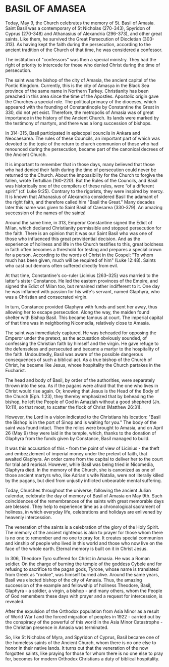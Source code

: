 # BASIL OF AMASEA

Today, May 9, the Church celebrates the memory of St. Basil of Amasia. Saint Basil was a contemporary of St Nicholas (270-343), Spyridon of Cyprus (270-348) and Athanasius of Alexandria (296-373), and other great saints. Like them, he survived the Great Persecution of Diocletian (303-313). As having kept the faith during the persecution, according to the ancient tradition of the Church of that time, he was considered a confessor.

The institution of "confessors" was then a special ministry. They had the right of priority to intercede for those who denied Christ during the time of persecution.

The saint was the bishop of the city of Amasia, the ancient capital of the Pontic Kingdom. Currently, this is the city of Amasya in the Black Sea province of the same name in Northern Turkey. Christianity has been preached in this area since the time of the Apostles. Apostolic origin gave the Churches a special role. The political primacy of the dioceses, which appeared with the founding of Constantinople by Constantine the Great in 330, did not yet exist. Therefore, the metropolis of Amasia was of great importance in the history of the Ancient Church. Its lands were marked by the testimony of martyrs, and there was a long succession of bishops.

In 314-315, Basil participated in episcopal councils in Ankara and Neocaesarea. The rules of these Councils, an important part of which was devoted to the topic of the return to church communion of those who had renounced during the persecution, became part of the canonical decrees of the Ancient Church.

It is important to remember that in those days, many believed that those who had denied their faith during the time of persecution could never be returned to the Church. About the impossibility for the Church to forgive the fallen, wrote Tertullian (160-220). But the Rules of the Councils, and Basil was historically one of the compilers of these rules, were “of a different spirit” (cf. Luke 9:25). Contrary to the rigorists, they were inspired by mercy. It is known that Athanasius of Alexandria considered Basil the adamant of the right faith, and therefore called him "Basil the Great." Many decades later this name was given to Saint Basil of Caesarea (330-379). An amazing succession of the names of the saints!

Around the same time, in 313, Emperor Constantine signed the Edict of Milan, which declared Christianity permissible and stopped persecution for the faith. There is an opinion that it was our Saint Basil who was one of those who influenced this great providential decision. And as the experience of holiness and life in the Church testifies to this, great boldness in faith often becomes a threshold for testing and prepares a special crown for a person. According to the words of Christ in the Gospel: "To whom much has been given, much will be required of him" (Luke 12:48). Saints who cast out demons often suffered directly from evil.

At that time, Constantine's co-ruler Licinius (263–325) was married to the latter's sister Constance. He led the eastern provinces of the Empire, and signed the Edict of Milan too, but remained rather indifferent to it. One day he was inflamed with passion for his wife's servant, named Glaphyra, who was a Christian and consecrated virgin.

In turn, Constance provided Glaphyra with funds and sent her away, thus allowing her to escape persecution. Along the way, the maiden found shelter with Bishop Basil. This became famous at court. The imperial capital of that time was in neighboring Nicomedia, relatively close to Amasia.

The saint was immediately captured. He was beheaded for opposing the Emperor under the pretext, as the accusation obviously sounded, of confessing the Christian faith by himself and the virgin. He gave refuge to the defenseless and persecuted and became a martyr to the hospitality of the faith. Undoubtedly, Basil was aware of the possible dangerous consequences of such a biblical act. As a true bishop of the Church of Christ, he became like Jesus, whose hospitality the Church partakes in the Eucharist.

The head and body of Basil, by order of the authorities, were separately thrown into the sea. As if the pagans were afraid that the one who lives in Christ would rise again. Or, knowing that Jesus is the Head of the Body of the Church (Eph. 1:23), they thereby emphasized that by beheading the bishop, he left the People of God in Amaziah without a good shepherd (Jn. 10:11), so that most, to scatter the flock of Christ (Matthew 26:31).

However, the Lord in a vision indicated to the Christians his location: "Basil the Bishop is in the port of Sinop and is waiting for you." The body of the saint was found intact. Then the relics were brought to Amasia, and on April 26 (May 9) they were laid in the temple, which, thanks to the donation of Glaphyra from the funds given by Constance, Basil managed to build.

It was this accusation of this - from the point of view of Licinius - the theft and embezzlement of imperial money under the pretext of faith, that awaited Glaphyra. An order came from the capital to deliver her to the court for trial and reprisal. However, while Basil was being tried in Nicomedia, Glaphyra died. In the memory of the Church, she is canonized as one of those ancient martyrs who, like Adrian's wife Natalia, were not literally killed by the pagans, but died from unjustly inflicted unbearable mental suffering.

Today, Churches throughout the universe, following the ancient Julian calendar, celebrate the day of memory of Basil of Amasia on May 9th. Such coincidences of the remembrances of the saints with great memorable days are blessed. They help to experience time as a chronological sacrament of holiness, in which everyday life, celebrations and holidays are enlivened by heavenly intercession.

The veneration of the saints is a celebration of the glory of the Holy Spirit. The memory of the ancient righteous is akin to prayer for those whom there is no one to remember and no one to pray for. It creates special communion and kinship of people who lived in this world and those who now live on the face of the whole earth. Eternal memory is built on it in Christ Jesus.

In 306, Theodore Tyro suffered for Christ in Amasia. He was a Roman soldier. On the charge of burning the temple of the goddess Cybele and for refusing to sacrifice to the pagan gods, Tyrone, whose name is translated from Greek as "rookie", was himself burned alive. Around the same years, Basil was elected bishop of the city of Amasia. Thus, the amazing succession of the example and fellowship of holiness Theodore, Basil, Glaphyra - a soldier, a virgin, a bishop - and many others, whom the People of God remembers these days with prayer and a request for intercession, is revealed.

After the expulsion of the Orthodox population from Asia Minor as a result of World War I and the forced migration of peoples in 1922 - carried out by the conspiracy of the powerful of this world in the Asia Minor Catastrophe - the Christian presence in Amasia was terminated.

So, like St Nicholas of Myra, and Spyridon of Cyprus, Basil became one of the homeless saints of the Ancient Church, whom there is no one else to honor in their native lands. It turns out that the veneration of the now forgotten saints, like praying for those for whom there is no one else to pray for, becomes for modern Orthodox Christians a duty of biblical hospitality.
